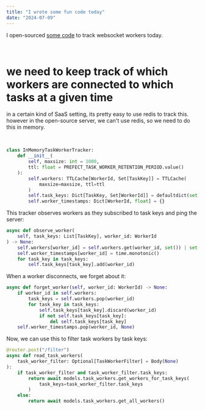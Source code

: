 ```yaml
---
title: "I wrote some fun code today"
date: "2024-07-09"
---
```


I open-sourced [some code](https://github.com/PrefectHQ/prefect/pull/14536) to track websocket workers today.

<br>

# we need to keep track of which workers are connected to which tasks at a given time
in a certain kind of SaaS setting, its pretty easy to use redis to track this. however in the open-source server, we can't use redis, so we need to do this in memory.

<br>

```python
class InMemoryTaskWorkerTracker:
    def __init__(
        self, maxsize: int = 1000,
        ttl: float = PREFECT_TASK_WORKER_RETENTION_PERIOD.value()
    ):
        self.workers: TTLCache[WorkerId, Set[TaskKey]] = TTLCache(
            maxsize=maxsize, ttl=ttl
        )
        self.task_keys: Dict[TaskKey, Set[WorkerId]] = defaultdict(set)
        self.worker_timestamps: Dict[WorkerId, float] = {}
```

This tracker observes workers as they subscribed to task keys and ping the server:

```python
async def observe_worker(
    self, task_keys: List[TaskKey], worker_id: WorkerId
) -> None:
    self.workers[worker_id] = self.workers.get(worker_id, set()) | set(task_keys)
    self.worker_timestamps[worker_id] = time.monotonic()
    for task_key in task_keys:
        self.task_keys[task_key].add(worker_id)
```

When a worker disconnects, we forget about it:

```python
async def forget_worker(self, worker_id: WorkerId) -> None:
    if worker_id in self.workers:
        task_keys = self.workers.pop(worker_id)
        for task_key in task_keys:
            self.task_keys[task_key].discard(worker_id)
            if not self.task_keys[task_key]:
                del self.task_keys[task_key]
    self.worker_timestamps.pop(worker_id, None)
```

Now, we can use this to filter task workers by task keys:

```python
@router.post("/filter")
async def read_task_workers(
    task_worker_filter: Optional[TaskWorkerFilter] = Body(None)
):
    if task_worker_filter and task_worker_filter.task_keys:
        return await models.task_workers.get_workers_for_task_keys(
            task_keys=task_worker_filter.task_keys
        )
    else:
        return await models.task_workers.get_all_workers()
```
